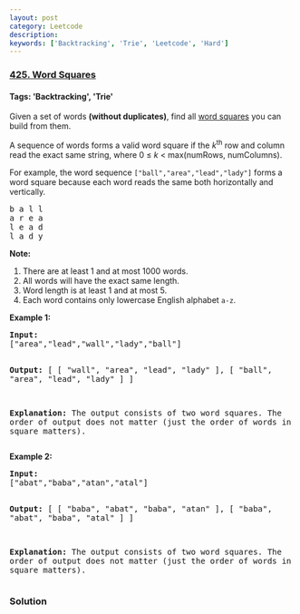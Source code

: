 ```yaml
---
layout: post
category: Leetcode
description: 
keywords: ['Backtracking', 'Trie', 'Leetcode', 'Hard']
---
```

### [425. Word Squares](https://leetcode.com/problems/word-squares)

#### Tags: 'Backtracking', 'Trie'

<div class="content__u3I1 question-content__JfgR"><div><p>Given a set of words <b>(without duplicates)</b>, find all <a href="https://en.wikipedia.org/wiki/Word_square" target="_blank">word squares</a> you can build from them.</p>
<p>A sequence of words forms a valid word square if the <i>k</i><sup>th</sup> row and column read the exact same string, where 0 ≤ <i>k</i> &lt; max(numRows, numColumns).</p>
<p>For example, the word sequence <code>["ball","area","lead","lady"]</code> forms a word square because each word reads the same both horizontally and vertically.</p>
<pre>b a l l
a r e a
l e a d
l a d y
</pre>
<p><b>Note:</b><br/>
</p><ol>
<li>There are at least 1 and at most 1000 words.</li>
<li>All words will have the exact same length.</li>
<li>Word length is at least 1 and at most 5.</li>
<li>Each word contains only lowercase English alphabet <code>a-z</code>.</li>
</ol>
<p></p>
<p><b>Example 1:</b>
</p><pre><b>Input:</b>
["area","lead","wall","lady","ball"]

<b>Output:</b>
[
  [ "wall",
    "area",
    "lead",
    "lady"
  ],
  [ "ball",
    "area",
    "lead",
    "lady"
  ]
]

<b>Explanation:</b>
The output consists of two word squares. The order of output does not matter (just the order of words in each word square matters).
</pre>
<p></p>
<p><b>Example 2:</b>
</p><pre><b>Input:</b>
["abat","baba","atan","atal"]

<b>Output:</b>
[
  [ "baba",
    "abat",
    "baba",
    "atan"
  ],
  [ "baba",
    "abat",
    "baba",
    "atal"
  ]
]

<b>Explanation:</b>
The output consists of two word squares. The order of output does not matter (just the order of words in each word square matters).
</pre>
<p></p></div></div>

### Solution
